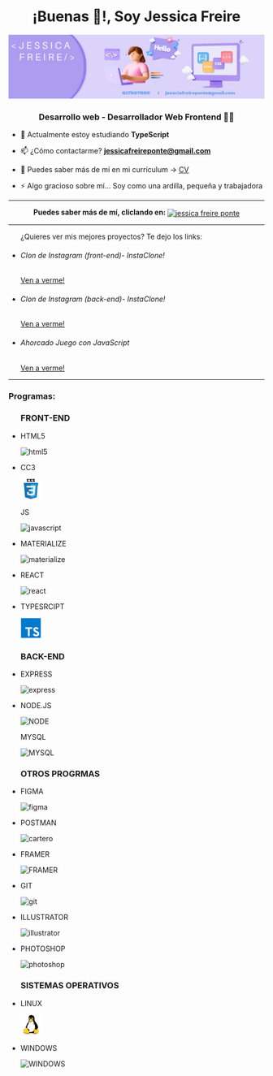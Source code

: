 
<h1 align="center" color="#7854db">¡Buenas 👋!, Soy Jessica Freire</h1>
<img src="https://github.com/jessicafreireponte/jessicafreireponte/blob/fd69178e6fb8569554dde9bd453e43c421ae427e/1690886612762.jpg"/>
<h3 align="center">Desarrollo web - Desarrollador Web Frontend 👨‍💻</h3>

- 🌱 Actualmente estoy estudiando **TypeScript**

- 📫 ¿Cómo contactarme? **jessicafreireponte@gmail.com**

- 📄 Puedes saber más de mí en mi currículum -> <a href="https://drive.google.com/file/d/1r2jYm5mv2iCdpuCEjMm9reqFBzmSQyqB/view?usp=drive_link">CV</a>

- ⚡ Algo gracioso sobre mí... Soy como una ardilla, pequeña y trabajadora


<hr/>
<p align="center">
<strong> Puedes saber más de mí, cliclando en:  </strong>
<a href="https://linkedin.com/in/jessicafreireponte" >
 <img align="center" src="https://upload.wikimedia.org/wikipedia/commons/thumb/a/aa/LinkedIn_2021.svg/200px-LinkedIn_2021.svg.png" alt="jessica freire ponte" height="30"/> 
</a>
</p>
<hr/>
<ul>¿Quieres ver mis mejores proyectos? Te dejo los links:
 <li>
  <h6>Clon de Instagram (front-end)- InstaClone!</h6> <a href="https://github.com/Manuel080696/FrontEndInstaClone">Ven a verme!</a>
 </li>
 <li>
  <h6>Clon de Instagram (back-end)- InstaClone!</h6> <a href="https://github.com/Manuel080696/PROYECTO_HACKABOSS_CLON_INSTAGRAM">Ven a verme!</a>
 </li>
 <li>
  <h6>Ahorcado Juego con JavaScript</h6> <a href="https://github.com/Manuel080696/HACKABOSS-Ahorcado">Ven a verme!</a>
 </li>
</ul>
<hr/>


<h3 align="left">Programas:</h3>
<p align="left"> 
 <ul><h3>FRONT-END</h3>
  <li><p>HTML5</p>
 <img src="https://upload.wikimedia.org/wikipedia/commons/thumb/6/61/HTML5_logo_and_wordmark.svg/130px-HTML5_logo_and_wordmark.svg.png" alt="html5" width="40" height="40"/>
  </li>
  <li><p>CC3</p>
  <img src="https://raw.githubusercontent.com/devicons/devicon/master/icons/css3/css3-original-wordmark.svg " alt="css3" width="40" height="40"/> 
  </li><p>JS</p>
  <img src="https://upload.wikimedia.org/wikipedia/commons/thumb/9/99/Unofficial_JavaScript_logo_2.svg/320px-Unofficial_JavaScript_logo_2.svg.png" alt="javascript" width="40" height="40"/>
    <li><p>MATERIALIZE</p>
<img src="https://www.geekandjob.com/uploads/wiki/956d3552aeed5764da2dbd657398f6a796686d6b.png" alt="materialize" width= "40" height="40"/> 
  </li>
  <li><p>REACT</p>
   <img src="https://raw.githubusercontent.com/devicons /devicon/master/icons/react/react-original-wordmark.svg" alt="react" width="40" height="40"/>
  </li>
  <li><p>TYPESRCIPT</p>
   <img src="https://raw.githubusercontent.com/devicons/devicon/master/icons/typescript/typescript-original.svg" alt="typescript" width="40" height="40"/> 
  </li>

 </ul>
  <ul><h3>BACK-END</h3>
  <li><p>EXPRESS</p>
  <img src="https://upload.wikimedia.org/wikipedia/commons/thumb/6/64/Expressjs.png/120px-Expressjs.png" alt="express "  height="40"/> 
  </li>
  <li><p>NODE.JS</p>
  <img src="https://upload.wikimedia.org/wikipedia/commons/thumb/d/d9/Node.js_logo.svg/200px-Node.js_logo.svg.png" alt="NODE "  height="40"/> 
  </li><p>MYSQL</p>
  <img src="https://upload.wikimedia.org/wikipedia/en/thumb/d/dd/MySQL_logo.svg/100px-MySQL_logo.svg.png" alt="MYSQL"  height="40"/> 
  </li>
  </ul>

 </ul>

  </ul>
  <ul><h3>OTROS PROGRMAS</h3>
  <li><p>FIGMA</p>
<img src="https://upload.wikimedia.org/wikipedia/commons/thumb/3/33/Figma-logo.svg/64px-Figma-logo.svg.png" alt="figma"  height="40"/>
  </li>
   <li><p>POSTMAN</p>
<img src="https://www.vectorlogo.zone/logos/getpostman/getpostman-icon.svg" alt="cartero" width="40" height= "40"/>
   </li>
  <li><p>FRAMER</p>
  <img src="https://www.vectorlogo.zone/logos/framer/framer-icon.svg" alt="FRAMER" height="40"/>
  </li>
  <li><p>GIT</p>
<img src="https://www.vectorlogo.zone/logos/git-scm/git-scm-icon.svg" alt="git" width="40" height="40"/>
  </li>
  <li><p>ILLUSTRATOR</p>
<img src="https://www.vectorlogo.zone/logos/adobe_illustrator/adobe_illustrator-icon.svg" alt="illustrator" width="40" height= "40"/>
  </li>
  <li><p>PHOTOSHOP</p>
<img src="https://upload.wikimedia.org/wikipedia/commons/thumb/a/af/Adobe_Photoshop_CC_icon.svg/120px-Adobe_Photoshop_CC_icon.svg.png" alt="photoshop" width="40" height="40"/>
  </li>

 </ul>

   <ul><h3>SISTEMAS OPERATIVOS</h3>
  <li><p>LINUX</p>
<img src="https://raw.githubusercontent.com/devicons/devicon/master/icons/linux/linux-original.svg" alt="linux" width="40" height="40"/> 
  </li>
   <li><p>WINDOWS</p>
<img src="https://upload.wikimedia.org/wikipedia/commons/thumb/e/e2/Windows_logo_and_wordmark_-_2021.svg/250px-Windows_logo_and_wordmark_-_2021.svg.png" alt="WINDOWS" width="40" />
   </li>
 </ul>

